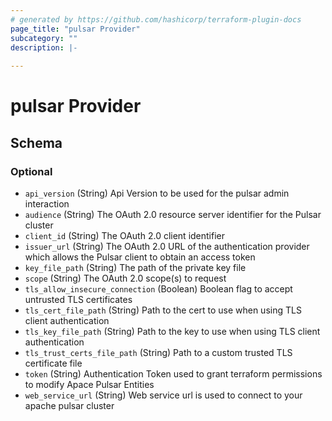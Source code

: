 ```yaml
---
# generated by https://github.com/hashicorp/terraform-plugin-docs
page_title: "pulsar Provider"
subcategory: ""
description: |-
  
---
```


# pulsar Provider





<!-- schema generated by tfplugindocs -->
## Schema

### Optional

- `api_version` (String) Api Version to be used for the pulsar admin interaction
- `audience` (String) The OAuth 2.0 resource server identifier for the Pulsar cluster
- `client_id` (String) The OAuth 2.0 client identifier
- `issuer_url` (String) The OAuth 2.0 URL of the authentication provider which allows the Pulsar client to obtain an access token
- `key_file_path` (String) The path of the private key file
- `scope` (String) The OAuth 2.0 scope(s) to request
- `tls_allow_insecure_connection` (Boolean) Boolean flag to accept untrusted TLS certificates
- `tls_cert_file_path` (String) Path to the cert to use when using TLS client authentication
- `tls_key_file_path` (String) Path to the key to use when using TLS client authentication
- `tls_trust_certs_file_path` (String) Path to a custom trusted TLS certificate file
- `token` (String) Authentication Token used to grant terraform permissions to modify Apace Pulsar Entities
- `web_service_url` (String) Web service url is used to connect to your apache pulsar cluster
